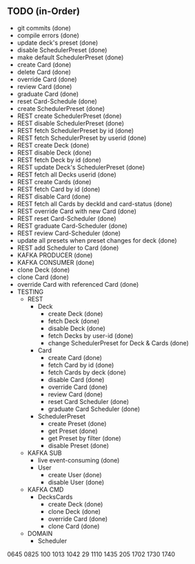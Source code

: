 

## TODO (in-Order)
- git commits (done)
- compile errors (done)
- update deck's preset (done)
- disable SchedulerPreset (done)
- make default SchedulerPreset (done)
- create Card (done)
- delete Card (done)
- override Card (done)
- review Card (done)
- graduate Card (done)
- reset Card-Schedule (done)
- create SchedulerPreset (done)
- REST create SchedulerPreset (done)
- REST disable SchedulerPreset (done)
- REST fetch SchedulerPreset by id (done)
- REST fetch SchedulerPreset by userid (done)
- REST create Deck (done)
- REST disable Deck (done)
- REST fetch Deck by id (done)
- REST update Deck's SchedulerPreset (done)
- REST fetch all Decks userid (done)
- REST create Cards (done)
- REST fetch Card by id (done)
- REST disable Card (done)
- REST fetch all Cards by deckId and card-status (done)
- REST override Card with new Card (done)
- REST reset Card-Scheduler (done)
- REST graduate Card-Scheduler (done)
- REST review Card-Scheduler (done)
- update all presets when preset changes for deck (done)
- REST add Scheduler to Card (done)
- KAFKA PRODUCER (done)
- KAFKA CONSUMER (done)
- clone Deck (done)
- clone Card (done)
- override Card with referenced Card (done)
- TESTING
  - REST
    - Deck
      - create Deck (done)
      - fetch Deck (done)
      - disable Deck (done)
      - fetch Decks by user-id (done)
      - change SchedulerPreset for Deck & Cards (done)
    - Card
      - create Card (done)
      - fetch Card by id (done)
      - fetch Cards by deck (done)
      - disable Card (done)
      - override Card (done)
      - review Card (done)
      - reset Card Scheduler (done)
      - graduate Card Scheduler (done)
    - SchedulerPreset
      - create Preset (done)
      - get Preset (done)
      - get Preset by filter (done)
      - disable Preset (done)
  - KAFKA SUB
    - live event-consuming (done)
    - User
      - create User (done)
      - disable User (done)
  - KAFKA CMD
    - DecksCards
      - create Deck (done)
      - clone Deck (done)
      - override Card (done)
      - clone Card (done)
  - DOMAIN
    - Scheduler

0645 0825   100
1013 1042   29
1110 1435   205
1702 1730
1740 